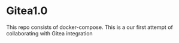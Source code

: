 # Gitea1.0
This repo consists of docker-compose. This is a our first attempt of collaborating with Gitea integration
